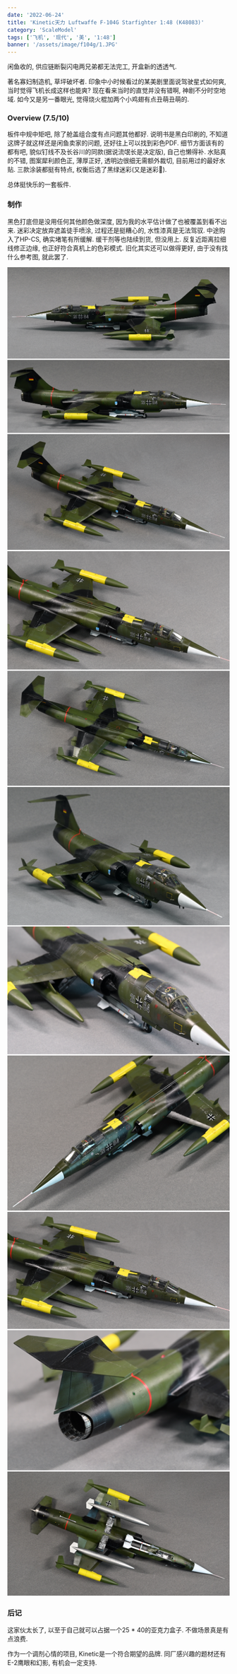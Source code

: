 ```yaml
---
date: '2022-06-24'
title: 'Kinetic天力 Luftwaffe F-104G Starfighter 1:48 (K48083)'
category: 'ScaleModel'
tags: ['飞机', '现代', '美', '1:48']
banner: '/assets/image/f104g/1.JPG'
---
```


闲鱼收的, 供应链断裂闪电两兄弟都无法完工, 开盒新的透透气.

著名寡妇制造机, 草坪破坏者. 印象中小时候看过的某美剧里面说驾驶星式如何爽, 当时觉得飞机长成这样也能爽? 现在看来当时的直觉并没有错啊, 神剧不分时空地域. 如今又是另一番眼光, 觉得烧火棍加两个小鸡翅有点丑萌丑萌的.

### Overview (7.5/10)

板件中规中矩吧, 除了舱盖组合度有点问题其他都好. 说明书是黑白印刷的, 不知道这牌子就这样还是闲鱼卖家的问题, 还好往上可以找到彩色PDF. 细节方面该有的都有吧, 貌似钉线不及长谷川的同款(据说流氓长是决定版), 自己也懒得补. 水贴真的不错, 图案犀利颜色正, 薄厚正好, 透明边很细无需额外裁切, 目前用过的最好水贴. 三款涂装都挺有特点, 权衡后选了黑绿迷彩(又是迷彩🤧).

总体挺快乐的一套板件.

### 制作

黑色打底但是没用任何其他颜色做深度, 因为我的水平估计做了也被覆盖到看不出来. 迷彩决定放弃遮盖徒手喷涂, 过程还是挺糟心的, 水性漆真是无法驾驭. 中途购入了HP-CS, 确实堵笔有所缓解. 缓干剂等也陆续到货, 但没用上. 反复近距离拉细线修正边缘, 也正好符合真机上的色彩模式. 旧化其实还可以做得更好, 由于没有找什么参考图, 就此罢了.

![box](/assets/image/f104g/1.JPG)
![box](/assets/image/f104g/2.JPG)
![box](/assets/image/f104g/3.JPG)
![box](/assets/image/f104g/4.JPG)
![box](/assets/image/f104g/5.JPG)
![box](/assets/image/f104g/6.JPG)
![box](/assets/image/f104g/7.JPG)
![box](/assets/image/f104g/8.JPG)
![box](/assets/image/f104g/9.JPG)
![box](/assets/image/f104g/10.JPG)
![box](/assets/image/f104g/11.JPG)


### 后记

这家伙太长了, 以至于自己就可以占据一个25 * 40的亚克力盒子. 不做场景真是有点浪费.

作为一个调剂心情的项目, Kinetic是一个符合期望的品牌. 同厂感兴趣的题材还有E-2鹰眼和幻影, 有机会一定支持.